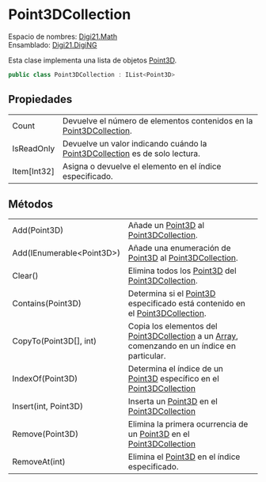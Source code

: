 # Point3DCollection

Espacio de nombres: [Digi21.Math](./)  
Ensamblado: [Digi21.DigiNG](../)

Esta clase implementa una lista de objetos [Point3D](point3d.md).

```csharp
public class Point3DCollection : IList<Point3D>
```

## Propiedades

|  |  |
| :--- | :--- |
| Count | Devuelve el número de elementos contenidos en la [Point3DCollection](point3dcollection.md). |
| IsReadOnly | Devuelve un valor indicando cuándo la [Point3DCollection](point3dcollection.md) es de solo lectura. |
| Item\[Int32\] | Asigna o devuelve el elemento en el índice especificado. |

## Métodos

|  |  |
| :--- | :--- |
| Add\(Point3D\) | Añade un [Point3D](point3d.md) al [Point3DCollection](point3dcollection.md). |
| Add\(IEnumerable&lt;Point3D&gt;\) | Añade una enumeración de [Point3D](point3d.md) al [Point3DCollection](point3dcollection.md). |
| Clear\(\) | Elimina todos los [Point3D](point3d.md) del [Point3DCollection](point3dcollection.md). |
| Contains\(Point3D\) | Determina si el [Point3D](point3d.md) especificado está contenido en el [Point3DCollection](point3dcollection.md). |
| CopyTo\(Point3D\[\], int\) | Copia los elementos del [Point3DCollection](point3dcollection.md) a un [Array](https://docs.microsoft.com/en-us/dotnet/api/system.array?view=net-5.0), comenzando en un índice en particular. |
| IndexOf\(Point3D\) | Determina el índice de un [Point3D](point3d.md) específico en el [Point3DCollection](point3dcollection.md) |
| Insert\(int, Point3D\) | Inserta un [Point3D](point3d.md) en el [Point3DCollection](point3dcollection.md) |
| Remove\(Point3D\) | Elimina la primera ocurrencia de un [Point3D](point3d.md) en el [Point3DCollection](point3dcollection.md) |
| RemoveAt\(int\) | Elimina el [Point3D](point3d.md) en el índice especificado. |

